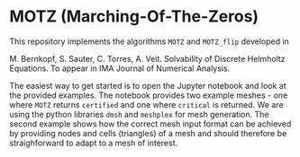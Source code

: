 # MOTZ (Marching-Of-The-Zeros)

This repository implements the algorithms `MOTZ` and `MOTZ_flip` developed in 

M. Bernkopf, S. Sauter, C. Torres, A. Veit. Solvability of Discrete Helmholtz Equations. To appear in IMA Journal of Numerical Analysis.

The easiest way to get started is to open the Jupyter notebook and look at the provided examples. The notebook provides two example meshes - one where `MOTZ` returns `certified` and one where `critical` is returned. We are using the python libraries `dmsh` and `meshplex` for mesh generation. The second example shows how the correct mesh input format can be achieved by providing nodes and cells (triangles) of a mesh and should therefore be straighforward to adapt to a mesh of interest.
